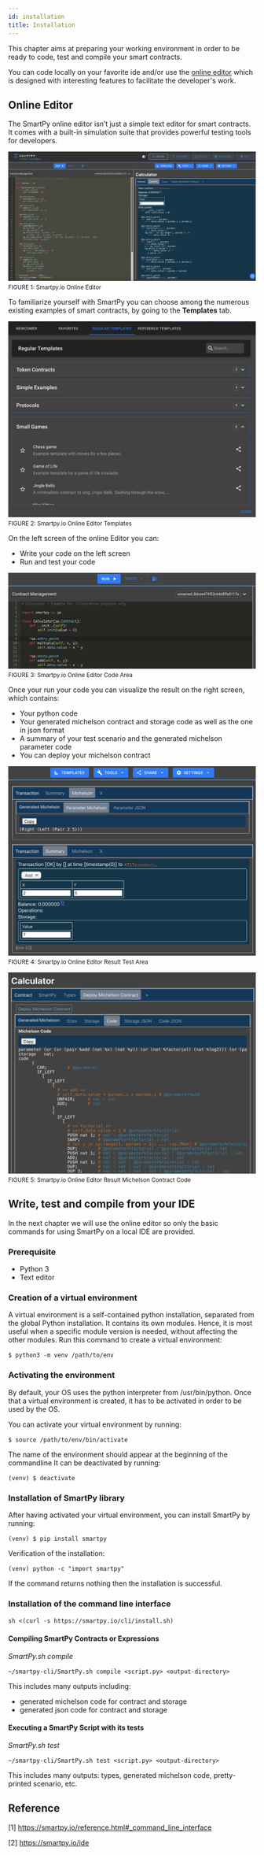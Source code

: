 ```yaml
---
id: installation
title: Installation
---
```


This chapter aims at preparing your working environment in order to be ready to code, 
test and compile your smart contracts.

You can code locally on your favorite ide and/or use the [online editor](https://smartpy.io/ide) 
which is designed with interesting features to facilitate the developer's work.

## Online Editor

The SmartPy online editor isn’t just a simple text editor for smart contracts.
It comes with a built-in simulation suite that provides powerful testing tools for developers.

![](../../static/img/smartpy/screenshot_online_editor.png)
<small className="figure">FIGURE 1: Smartpy.io Online Editor </small>

To familiarize yourself with SmartPy you can choose among the numerous existing examples
of smart contracts, by going to the **Templates** tab.

![](../../static/img/smartpy/screenshot_online_editor_templates.png)
<small className="figure">FIGURE 2: Smartpy.io Online Editor Templates </small>

On the left screen of the online Editor you can:
- Write your code on the left screen
- Run and test your code

![](../../static/img/smartpy/screenshot_online_editor_left_screen.png)
<small className="figure">FIGURE 3: Smartpy.io Online Editor Code Area </small>

Once your run your code you can visualize the result on the right screen, which contains:
- Your python code
- Your generated michelson contract and storage code as well as the one in json format
- A summary of your test scenario and the generated michelson parameter code
- You can deploy your michelson contract

![](../../static/img/smartpy/screenshot_online_editor_tests.png)
<small className="figure">FIGURE 4: Smartpy.io Online Editor Result Test Area </small>

![](../../static/img/smartpy/screenshot_online_editor_michelson_contract_code.png)
<small className="figure">FIGURE 5: Smartpy.io Online Editor Result Michelson Contract Code </small>

## Write, test and compile from your IDE

In the next chapter we will use the online editor so only the basic commands for using SmartPy on a local IDE are provided.

### Prerequisite

- Python 3
- Text editor

### Creation of a virtual environment
A virtual environment is a self-contained python installation, separated from the global Python installation.
It contains its own modules. Hence, it is most useful when a specific module version is needed, without affecting the other modules.
Run this command to create a virtual environment:

```shell
$ python3 -m venv /path/to/env
```

### Activating the environment
By default, your OS uses the python interpreter from /usr/bin/python. 
Once that a virtual environment is created, it has to be activated in order to be used by the OS.

You can activate your virtual environment by running:
```shell
$ source /path/to/env/bin/activate
```
The name of the environment should appear at the beginning of the commandline
It can be deactivated by running:
```shell
(venv) $ deactivate
```

### Installation of SmartPy library

After having activated your virtual environment, you can install SmartPy by running:
```shell
(venv) $ pip install smartpy
```

Verification of the installation:

```shell
(venv) python -c "import smartpy"
```

If the command returns nothing then the installation is successful.

### Installation of the command line interface

```shell
sh <(curl -s https://smartpy.io/cli/install.sh)
```

#### Compiling SmartPy Contracts or Expressions

_SmartPy.sh compile_

```shell
~/smartpy-cli/SmartPy.sh compile <script.py> <output-directory>
```

This includes many outputs including:
- generated michelson code for contract and storage
- generated json code for contract and storage

#### Executing a SmartPy Script with its tests

_SmartPy.sh test_

```shell
~/smartpy-cli/SmartPy.sh test <script.py> <output-directory>
```

This includes many outputs: types, generated michelson code, pretty-printed scenario, etc.


## Reference

[1] https://smartpy.io/reference.html#_command_line_interface

[2] https://smartpy.io/ide

